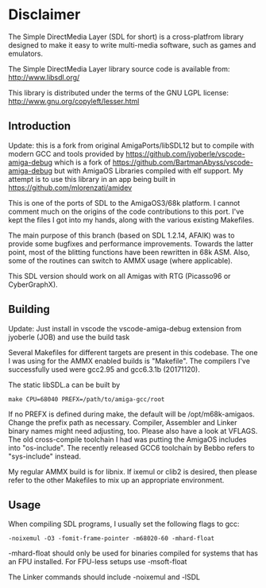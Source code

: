 Disclaimer
==========

The Simple DirectMedia Layer (SDL for short) is a cross-platfrom library
designed to make it easy to write multi-media software, such as games and
emulators.

The Simple DirectMedia Layer library source code is available from:
http://www.libsdl.org/

This library is distributed under the terms of the GNU LGPL license:
http://www.gnu.org/copyleft/lesser.html

Introduction
------------
Update: this is a fork from original  AmigaPorts/libSDL12 but to compile with
modern GCC and tools provided by https://github.com/jyoberle/vscode-amiga-debug
which is a fork of https://github.com/BartmanAbyss/vscode-amiga-debug but with
AmigaOS Libraries compiled with elf support.
My attempt is to use this library in an app being built in https://github.com/mlorenzati/amidev

This is one of the ports of SDL to the AmigaOS3/68k platform. I cannot
comment much on the origins of the code contributions to this port. I've
kept the files I got into my hands, along with the various existing Makefiles.

The main purpose of this branch (based on SDL 1.2.14, AFAIK) was to provide 
some bugfixes and performance improvements. Towards the latter point, most of
the blitting functions have been rewritten in 68k ASM. Also, some of the routines
can switch to AMMX usage (where applicable). 

This SDL version should work on all Amigas with RTG (Picasso96 or CyberGraphX).


Building
--------
Update: Just install in vscode the vscode-amiga-debug extension from jyoberle (JOB) and use the build task

Several Makefiles for different targets are present in this codebase. The one
I was using for the AMMX enabled builds is "Makefile". The compilers I've 
successfully used were gcc2.95 and gcc6.3.1b (20171120).

The static libSDL.a can be built by

    make CPU=68040 PREFX=/path/to/amiga-gcc/root

If no PREFX is defined during make, the default will be /opt/m68k-amigaos. Change the prefix path
as necessary. Compiler, Assembler and Linker binary names might need adjusting, too.
Please also have a look at VFLAGS. The old cross-compile toolchain I had was putting
the AmigaOS includes into "os-include". The recently released GCC6 toolchain by Bebbo
refers to "sys-include" instead.

My regular AMMX build is for libnix. If ixemul or clib2 is desired, then please refer to 
the other Makefiles to mix up an appropriate environment.


Usage
-----

When compiling SDL programs, I usually set the following flags to gcc: 

    -noixemul -O3 -fomit-frame-pointer -m68020-60 -mhard-float 

-mhard-float should only be used for binaries compiled for systems that has an FPU installed. For FPU-less setups use -msoft-float

The Linker commands should include -noixemul and -lSDL
